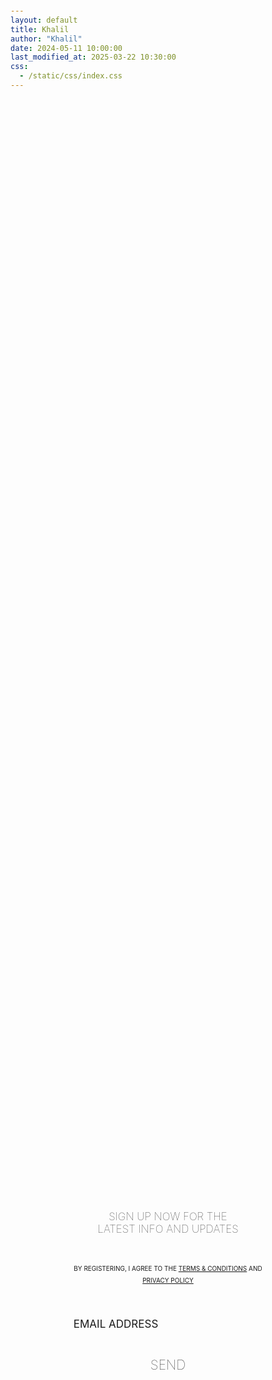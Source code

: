 ```yaml
---
layout: default
title: Khalil
author: "Khalil"
date: 2024-05-11 10:00:00
last_modified_at: 2025-03-22 10:30:00
css: 
  - /static/css/index.css
---
```


<style>body {padding-top:150px;}form {height: 100%;width: 100%;max-width: 80%;display: flex;flex-direction: column;align-items: center;justify-content: center;padding: 0;margin: 0 auto;gap: 10px;}form h2 {text-align: center;color: var(--text-color);font-size: 17px;font-weight: 100;max-width: 80%;-webkit-text-stroke: 0.2px var(--text-color);}form p {color: var(--text-color);padding: 0;margin: 0;text-align: center;font-size: 10px;line-height:1.9;padding-top: 20px;padding-bottom: 25px;-webkit-text-stroke: 0.2px var(--text-color);text-transform: uppercase;}form p a {color: var(--text-color);-webkit-text-stroke: 0.2px var(--text-color);}.input-container {position: relative;width: 100%;}input {border-radius: 0;padding: 20px 0 5px;margin: 0;outline: none;border: none;border-bottom: 1px solid var(--text-color);width: 100%;height: 40px;font-family: var(--font-main);color: var(--text-color);font-size: 17px;background: transparent;}label {position: absolute;left: 0;top: 50%;transform: translateY(-50%);color: var(--text-color);font-size: 17px;transition: 0.3s ease-in-out;pointer-events: none;padding-top:10px;-webkit-text-stroke: 0.2px var(--text-color);}input:focus + label,input:not(:placeholder-shown) + label {top: 0;font-size: 12px;}#subtn {font-weight: 100;-webkit-text-stroke: 0.3px var(--text-color);background-color: transparent;width: 100%;height: 60px;color: var(--text-color);border: 1px solid var(--text-color);font-size: 21px;font-family: var(--font-main);padding: 0;margin: 0;margin-top: 10px;}@media screen and (min-width:45em) {body {padding-bottom:40px;} form {max-width:60%;}} </style>


<form id="newsletter-form" action="https://formspree.io/f/mldrezaz" method="POST">
    <h2>SIGN UP NOW FOR THE LATEST INFO AND UPDATES</h2>
    <p>BY REGISTERING, I AGREE TO THE 
        <a href="https://khaliiil.com/terms-conditions">TERMS & CONDITIONS</a> AND 
        <a href="https://khaliiil.com/privacy-policy">PRIVACY POLICY</a>
    </p>
    <div class="input-container">
        <input required type="email" id="email" name="email" placeholder=" " autocomplete="off">
        <label for="email">EMAIL ADDRESS</label>
    </div>
    <button id="subtn" type="submit">SEND</button>
</form>

<script>
// Function to set a cookie
function setCookie(name, value, days) {
    let expires = "";
    if (days) {
        let date = new Date();
        date.setTime(date.getTime() + days * 24 * 60 * 60 * 1000);
        expires = "; expires=" + date.toUTCString();
    }
    document.cookie = name + "=" + value + expires + "; path=/";
}

// Function to get a cookie
function getCookie(name) {
    let cookies = document.cookie.split("; ");
    for (let i of cookies) {
        let [key, value] = i.split("=");
        if (key === name) return value;
    }
    return null;
}

// Function to delete a cookie
function deleteCookie(name) {
    document.cookie = name + "=; expires=Thu, 01 Jan 1970 00:00:00 GMT; path=/";
}

// Hide form if user has subscribed
if (getCookie("subscribed")) {
    document.getElementById("newsletter-form").style.display = "none";
}

// Save email input in cookie
document.getElementById("email").addEventListener("input", function () {
    document.cookie = "savedEmail=" + this.value + "; path=/";
});

// Restore email input if page is refreshed
window.onload = function () {
    let savedEmail = getCookie("savedEmail");
    if (savedEmail) {
        document.getElementById("email").value = savedEmail;
    }
};

// Set cookie on form submit to hide the form
document.getElementById("newsletter-form").addEventListener("submit", function () {
    setCookie("subscribed", "true", 30); // Hide form for 30 days
});
</script>